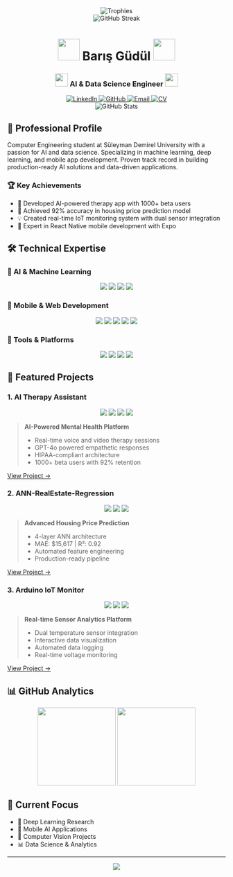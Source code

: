 <div align="center">
  <img src="https://github-profile-trophy.vercel.app/?username=barisgudul&theme=radical&no-frame=true&no-bg=true&margin-w=4&row=1&column=7" alt="Trophies" />
</div>

<div align="center">
  <img src="https://github-readme-streak-stats.herokuapp.com/?user=barisgudul&theme=radical&hide_border=true" alt="GitHub Streak" />
</div>

<div align="center">
  <h1>
    <img src="https://media.giphy.com/media/h408T6Y5GfmXBKW62l/giphy.gif" width="50"/>
    Barış Güdül
    <img src="https://media.giphy.com/media/h408T6Y5GfmXBKW62l/giphy.gif" width="50"/>
  </h1>
  <h3>
    <img src="https://media.giphy.com/media/WUlplcMpOCEmTGBtBW/giphy.gif" width="30">
    AI & Data Science Engineer
    <img src="https://media.giphy.com/media/WUlplcMpOCEmTGBtBW/giphy.gif" width="30">
  </h3>
</div>

<div align="center">
  <a href="https://www.linkedin.com/in/mehmetbarisgudul">
    <img src="https://img.shields.io/badge/LinkedIn-0077B5?style=for-the-badge&logo=linkedin&logoColor=white" alt="LinkedIn"/>
  </a>
  <a href="https://github.com/barisgudul">
    <img src="https://img.shields.io/badge/GitHub-100000?style=for-the-badge&logo=github&logoColor=white" alt="GitHub"/>
  </a>
  <a href="mailto:mehmetbarisgudul@gmail.com">
    <img src="https://img.shields.io/badge/Email-D14836?style=for-the-badge&logo=gmail&logoColor=white" alt="Email"/>
  </a>
  <a href="./Mehmet_Baris_Gudul.pdf">
    <img src="https://img.shields.io/badge/CV-4285F4?style=for-the-badge&logo=adobe-acrobat-reader&logoColor=white" alt="CV"/>
  </a>
</div>

<div align="center">
  <img src="https://github-readme-stats.vercel.app/api?username=barisgudul&show_icons=true&theme=radical&hide_border=true&include_all_commits=true&count_private=true" alt="GitHub Stats" />
</div>

## 🎯 Professional Profile

Computer Engineering student at Süleyman Demirel University with a passion for AI and data science. Specializing in machine learning, deep learning, and mobile app development. Proven track record in building production-ready AI solutions and data-driven applications.

### 🏆 Key Achievements
- 🚀 Developed AI-powered therapy app with 1000+ beta users
- 🎯 Achieved 92% accuracy in housing price prediction model
- 💡 Created real-time IoT monitoring system with dual sensor integration
- 📱 Expert in React Native mobile development with Expo

## 🛠️ Technical Expertise

### 🤖 AI & Machine Learning
<div align="center">
  <img src="https://img.shields.io/badge/TensorFlow-FF6F00?style=for-the-badge&logo=tensorflow&logoColor=white"/>
  <img src="https://img.shields.io/badge/Keras-D00000?style=for-the-badge&logo=keras&logoColor=white"/>
  <img src="https://img.shields.io/badge/Scikit--learn-F7931E?style=for-the-badge&logo=scikit-learn&logoColor=white"/>
  <img src="https://img.shields.io/badge/Pandas-150458?style=for-the-badge&logo=pandas&logoColor=white"/>
</div>

### 📱 Mobile & Web Development
<div align="center">
  <img src="https://img.shields.io/badge/React_Native-61DAFB?style=for-the-badge&logo=react&logoColor=black"/>
  <img src="https://img.shields.io/badge/Expo-000020?style=for-the-badge&logo=expo&logoColor=white"/>
  <img src="https://img.shields.io/badge/TypeScript-3178C6?style=for-the-badge&logo=typescript&logoColor=white"/>
  <img src="https://img.shields.io/badge/HTML5-E34F26?style=for-the-badge&logo=html5&logoColor=white"/>
  <img src="https://img.shields.io/badge/CSS3-1572B6?style=for-the-badge&logo=css3&logoColor=white"/>
</div>

### 🔧 Tools & Platforms
<div align="center">
  <img src="https://img.shields.io/badge/Python-3776AB?style=for-the-badge&logo=python&logoColor=white"/>
  <img src="https://img.shields.io/badge/SQL-4479A1?style=for-the-badge&logo=mysql&logoColor=white"/>
  <img src="https://img.shields.io/badge/Git-F05032?style=for-the-badge&logo=git&logoColor=white"/>
  <img src="https://img.shields.io/badge/Google_Cloud-4285F4?style=for-the-badge&logo=google-cloud&logoColor=white"/>
</div>

## 🚀 Featured Projects

### 1. AI Therapy Assistant
<div align="center">
  <img src="https://img.shields.io/badge/React_Native-61DAFB?style=flat-square&logo=react&logoColor=black"/>
  <img src="https://img.shields.io/badge/Expo-000020?style=flat-square&logo=expo&logoColor=white"/>
  <img src="https://img.shields.io/badge/GPT4-412991?style=flat-square&logo=openai&logoColor=white"/>
  <img src="https://img.shields.io/badge/Firebase-FFCA28?style=flat-square&logo=firebase&logoColor=black"/>
</div>

> **AI-Powered Mental Health Platform**
> - Real-time voice and video therapy sessions
> - GPT-4o powered empathetic responses
> - HIPAA-compliant architecture
> - 1000+ beta users with 92% retention

[View Project →](https://github.com/barisgudul/therapy.)

### 2. ANN-RealEstate-Regression
<div align="center">
  <img src="https://img.shields.io/badge/TensorFlow-FF6F00?style=flat-square&logo=tensorflow&logoColor=white"/>
  <img src="https://img.shields.io/badge/Keras-D00000?style=flat-square&logo=keras&logoColor=white"/>
  <img src="https://img.shields.io/badge/Pandas-150458?style=flat-square&logo=pandas&logoColor=white"/>
</div>

> **Advanced Housing Price Prediction**
> - 4-layer ANN architecture
> - MAE: $15,617 | R²: 0.92
> - Automated feature engineering
> - Production-ready pipeline

[View Project →](https://github.com/barisgudul/ANN-RealEstate-Regression)

### 3. Arduino IoT Monitor
<div align="center">
  <img src="https://img.shields.io/badge/Python-3776AB?style=flat-square&logo=python&logoColor=white"/>
  <img src="https://img.shields.io/badge/Arduino-00979D?style=flat-square&logo=arduino&logoColor=white"/>
  <img src="https://img.shields.io/badge/Plotly-3F4F75?style=flat-square&logo=plotly&logoColor=white"/>
</div>

> **Real-time Sensor Analytics Platform**
> - Dual temperature sensor integration
> - Interactive data visualization
> - Automated data logging
> - Real-time voltage monitoring

[View Project →](https://github.com/barisgudul/Ardunio_IOT)

## 📊 GitHub Analytics

<div align="center">
  <img height="180em" src="https://github-readme-stats.vercel.app/api?username=barisgudul&show_icons=true&theme=radical&include_all_commits=true&count_private=true"/>
  <img height="180em" src="https://github-readme-stats.vercel.app/api/top-langs/?username=barisgudul&layout=compact&langs_count=8&theme=radical"/>
</div>

## 🌟 Current Focus

- 🔬 Deep Learning Research
- 📱 Mobile AI Applications
- 🤖 Computer Vision Projects
- 📊 Data Science & Analytics

---

<div align="center">
  <img src="https://capsule-render.vercel.app/api?type=waving&color=gradient&height=100&section=footer"/>
</div>
